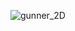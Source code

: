 ![gunner_2D](https://user-images.githubusercontent.com/62925188/231098392-da298fa2-f66b-4f71-874e-fd92a402efd1.jpg)
